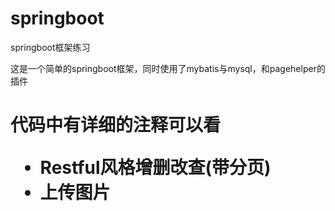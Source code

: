 # springboot
springboot框架练习

这是一个简单的springboot框架，同时使用了mybatis与mysql，和pagehelper的插件

   <h1>代码中有详细的注释可以看
   
<ul>
    <li>Restful风格增删改查(带分页)</li>
    <li>上传图片</li>
